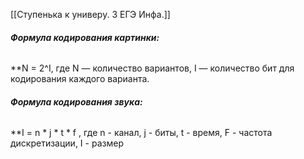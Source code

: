 [[Ступенька к универу. 3 ЕГЭ Инфа.]]


###### ***Формула кодирования картинки:*** 
**N = 2^I, где N — количество вариантов, I — количество бит для кодирования каждого варианта.


###### ***Формула кодирования звука:*** 
**I = n * j * t * f , где n - канал, j - биты, t - время, F - частота дискретизации, I - размер 
